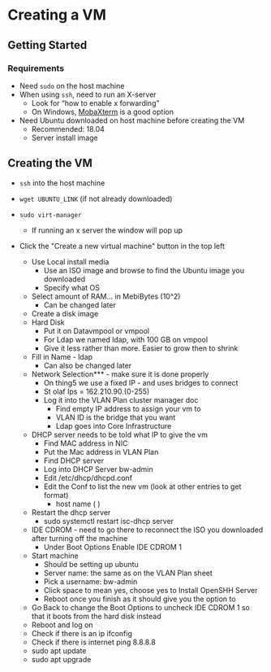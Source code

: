 # Creating a VM

## Getting Started

### Requirements

- Need `sudo` on the host machine
- When using `ssh`, need to run an X-server 
  - Look for “how to enable x forwarding”
  - On Windows, [MobaXterm](https://mobaxterm.mobatek.net/) is a good option
- Need Ubuntu downloaded on host machine before creating the VM	
  - Recommended: 18.04
  - Server install image


## Creating the VM

- `ssh` into the host machine
- `wget UBUNTU_LINK` (if not already downloaded)
- `sudo virt-manager`
  - If running an x server the window will pop up

- Click the "Create a new virtual machine" button in the top left
  - Use Local install media
    - Use an ISO image and browse to find the Ubuntu image you downloaded
    - Specify what OS
  - Select amount of RAM… in MebiBytes (10^2)
    - Can be changed later
  - Create a disk image
  - Hard Disk
    - Put it on Datavmpool or vmpool
    - For Ldap we named ldap, with 100 GB on vmpool
    - Give it less rather than more. Easier to grow then to shrink
  - Fill in Name - ldap
    - Can also be changed later
  - Network Selection*** - make sure it is done properly
    - On thing5 we use a fixed IP - and uses bridges to connect
    - St olaf Ips = 162.210.90.(0-255)
    - Log it into the VLAN Plan cluster manager doc
      - Find empty IP address to assign your vm to
      - VLAN ID is the bridge that you want
      - Ldap goes into Core Infrastructure
  - DHCP server needs to be told what IP to give the vm
    - Find MAC address in NIC
    - Put the Mac address in VLAN Plan
    - Find DHCP server
    - Log into DHCP Server bw-admin
    - Edit /etc/dhcp/dhcpd.conf
    - Edit the Conf to list the new vm (look at other entries to get format)
      - host name ( )
  - Restart the dhcp server
    - sudo systemctl restart isc-dhcp server
  - IDE CDROM - need to go there to reconnect the ISO you downloaded after turning off the machine
    - Under Boot Options Enable IDE CDROM 1
  - Start machine
    - Should be setting up ubuntu
    - Server name: the same as on the VLAN Plan sheet
    - Pick a username: bw-admin
    - Click space to mean yes, choose yes to Install OpenSHH Server
    - Reboot once you finish as it should give you the option to
  - Go Back to change the Boot Options to uncheck IDE CDROM 1 so that it boots from the hard disk instead
  - Reboot and log on
  - Check if there is an ip ifconfig
  - Check if there is internet ping 8.8.8.8
  - sudo apt update
  - sudo apt upgrade
